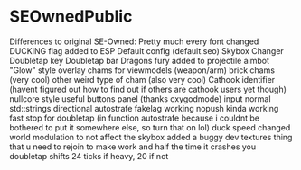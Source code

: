 # SEOwnedPublic

Differences to original SE-Owned:
    Pretty much every font changed
    DUCKING flag added to ESP
    Default config (default.seo)
    Skybox Changer
    Doubletap key
    Doubletap bar
    Dragons fury added to projectile aimbot
    "Glow" style overlay chams for viewmodels (weapon/arm)
    brick chams (very cool)
    other weird type of cham (also very cool)
    Cathook identifier (havent figured out how to find out if others are cathook users yet though)
    nullcore style useful buttons panel (thanks oxygodmode)
    input normal std::strings
    directional autostrafe
    fakelag
    working nopush
    kinda working fast stop for doubletap (in function autostrafe because i couldnt be bothered to put it somewhere else, so turn that on lol)
    duck speed
    changed world modulation to not affect the skybox
    added a buggy dev textures thing that u need to rejoin to make work and half the time it crashes you
    doubletap shifts 24 ticks if heavy, 20 if not
    
